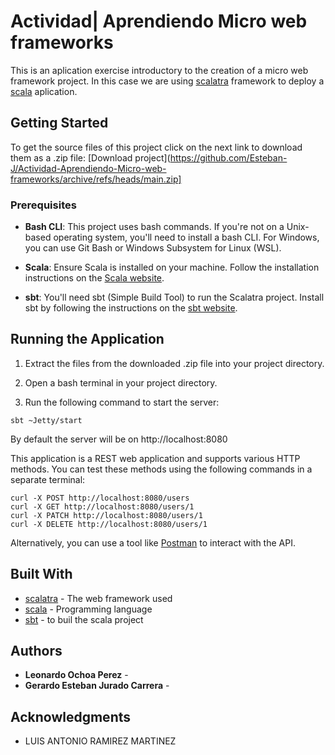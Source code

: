 # Actividad| Aprendiendo Micro web frameworks

This is an aplication exercise introductory to the creation of a micro web framework project. In this case we are using [scalatra](https://scalatra.org/) framework to deploy a [scala](https://www.scala-lang.org/) aplication.

## Getting Started

To get the source files of this project click on the next link to download them as a .zip file: 
[Download project](https://github.com/Esteban-J/Actividad-Aprendiendo-Micro-web-frameworks/archive/refs/heads/main.zip]

### Prerequisites

* **Bash CLI**: This project uses bash commands. If you're not on a Unix-based operating system, you'll need to install a bash CLI. For Windows, you can use Git Bash or Windows Subsystem for Linux (WSL).

* **Scala**: Ensure Scala is installed on your machine. Follow the installation instructions on the [Scala website](https://www.scala-lang.org/).

* **sbt**: You'll need sbt (Simple Build Tool) to run the Scalatra project. Install sbt by following the instructions on the [sbt website](https://www.scala-sbt.org/).

## Running the Application

1. Extract the files from the downloaded .zip file into your project directory.

2. Open a bash terminal in your project directory.

3. Run the following command to start the server:

```
sbt ~Jetty/start
```
By default the server will be on http://localhost:8080

This application is a REST web application and supports various HTTP methods. You can test these methods using the following commands in a separate terminal:

```
curl -X POST http://localhost:8080/users
curl -X GET http://localhost:8080/users/1
curl -X PATCH http://localhost:8080/users/1
curl -X DELETE http://localhost:8080/users/1
```
Alternatively, you can use a tool like [Postman](https://www.postman.com/) to interact with the API.

## Built With

* [scalatra](https://scalatra.org/) - The web framework used
* [scala](https://www.scala-lang.org/)  - Programming language
* [sbt](https://www.scala-sbt.org/) - to buil the scala project

## Authors

* **Leonardo Ochoa Perez** -
* **Gerardo Esteban Jurado Carrera** - 

## Acknowledgments

* LUIS ANTONIO RAMIREZ MARTINEZ

